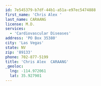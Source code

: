 ```yaml
---
id: 7e545379-b7df-44b1-a51a-e97ec5474888
first_name: 'Chris Alex '
last_name: CARAANG
license: M.D.
services:
  - 'Cardiovascular Diseases'
address: 'PO Box 35380'
city: 'Las Vegas'
state: NV
zip: '89133'
phone: 702-877-5199
title: 'Chris Alex  CARAANG'
_geoloc:
  lng: -114.972061
  lat: 35.927901
---
```

